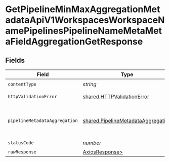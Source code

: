 # GetPipelineMinMaxAggregationMetadataApiV1WorkspacesWorkspaceNamePipelinesPipelineNameMetaMetaFieldAggregationGetResponse


## Fields

| Field                                                                                    | Type                                                                                     | Required                                                                                 | Description                                                                              |
| ---------------------------------------------------------------------------------------- | ---------------------------------------------------------------------------------------- | ---------------------------------------------------------------------------------------- | ---------------------------------------------------------------------------------------- |
| `contentType`                                                                            | *string*                                                                                 | :heavy_check_mark:                                                                       | N/A                                                                                      |
| `httpValidationError`                                                                    | [shared.HTTPValidationError](../../models/shared/httpvalidationerror.md)                 | :heavy_minus_sign:                                                                       | Validation Error                                                                         |
| `pipelineMetadataAggregation`                                                            | [shared.PipelineMetadataAggregation](../../models/shared/pipelinemetadataaggregation.md) | :heavy_minus_sign:                                                                       | Min and max value aggregation of the meta_field                                          |
| `statusCode`                                                                             | *number*                                                                                 | :heavy_check_mark:                                                                       | N/A                                                                                      |
| `rawResponse`                                                                            | [AxiosResponse>](https://axios-http.com/docs/res_schema)                                 | :heavy_minus_sign:                                                                       | N/A                                                                                      |